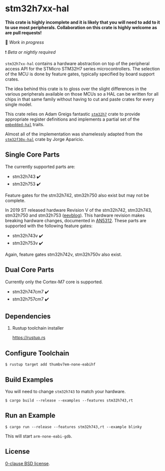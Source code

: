 # stm32h7xx-hal

**This crate is highly incomplete and it is likely that you will need to add to
it to use most peripherals. Collaboration on this crate is highly welcome as
are pull requests!**

🚧 *Work in progress*

❗ *Beta or nightly required*

`stm32h7xx-hal` contains a hardware abstraction on top of the
peripheral access API for the STMicro STM32H7 series
microcontrollers. The selection of the MCU is done by feature gates,
typically specified by board support crates.

The idea behind this crate is to gloss over the slight differences in the
various peripherals available on those MCUs so a HAL can be written for all
chips in that same family without having to cut and paste crates for every
single model.

This crate relies on Adam Greigs fantastic [`stm32h7`][] crate to provide
appropriate register definitions and implements a partial set of the
[`embedded-hal`][] traits.

Almost all of the implementation was shamelessly adapted from the
[`stm32f30x-hal`][] crate by Jorge Aparicio.

Single Core Parts
--------

The currently supported parts are:

*   stm32h743 ✔️
*   stm32h753 ✔️

Feature gates for the stm32h742, stm32h750 also exist but may not be
complete.

In 2019 ST released hardware Revision V of the stm32h742, stm32h743,
stm32h750 and stm32h753 ([eevblog][]). This hardware revision makes
breaking hardware changes, documented in [AN5312][]. These parts are
supported with the following feature gates:

*   stm32h743v ✔️
*   stm32h753v ✔️

Again, feature gates stm32h742v, stm32h750v also exist.

Dual Core Parts
--------

Currently only the Cortex-M7 core is supported.

*   stm32h747cm7 ✔️
*   stm32h757cm7 ✔️

Dependencies
--------

1. Rustup toolchain installer

    https://rustup.rs


Configure Toolchain
--------

`$ rustup target add thumbv7em-none-eabihf`

Build Examples
--------

You will need to change `stm32h743` to match your hardware.

`$ cargo build --release --examples --features stm32h743,rt`

Run an Example
--------

`$ cargo run --release --features stm32h743,rt --example blinky`

This will start `arm-none-eabi-gdb`.

License
--------

[0-clause BSD license](LICENSE-0BSD.txt).

[`stm32h7`]: https://crates.io/crates/stm32h7
[`stm32f30x-hal`]: https://github.com/japaric/stm32f30x-hal
[`embedded-hal`]: https://github.com/japaric/embedded-hal
[AN5312]: https://www.st.com/resource/en/application_note/dm00609692.pdf
[eevblog]: https://www.eevblog.com/forum/microcontrollers/stm32h7-series-revision-beware-of-the-changes!/
